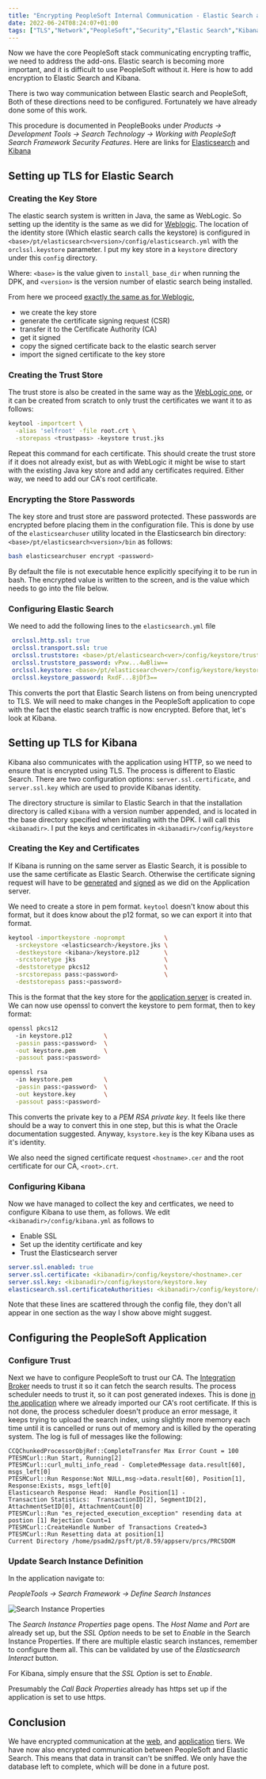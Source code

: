 ```yaml
---
title: "Encrypting PeopleSoft Internal Communication - Elastic Search and Kibana"
date: 2022-06-24T08:24:07+01:00
tags: ["TLS","Network","PeopleSoft","Security","Elastic Search","Kibana","openssl"]
---
```


Now we have the core PeopleSoft stack communicating encrypting traffic, we 
need to address the add-ons. Elastic search is becoming more important, and
it is difficult  to use PeopleSoft without it. Here is how to add
encryption to Elastic Search and Kibana.

There is two way communication between Elastic search and PeopleSoft, Both of
these directions need to be configured. Fortunately we have already done some
of this work.

This procedure is documented in PeopleBooks under *Products -> Development Tools ->
Search Technology -> Working with PeopleSoft Search Framework Security Features*.
Here are links for 
[Elasticsearch](https://docs.oracle.com/cd/F52213_01/pt859pbr3/eng/pt/tpst/ConfiguringSSLBetweenPeopleSoftAndElasticsearch.html)
and
[Kibana](https://docs.oracle.com/cd/F52213_01/pt859pbr3/eng/pt/tpst/ConfiguringSSLForKibana.html)


## Setting up TLS for Elastic Search

### Creating the Key Store

The elastic search system is written in Java, the same as WebLogic. So setting
up the identity is the same as we did for
[Weblogic](../encryptingpeoplesoftinternalcommunications/).
The location of the identity store (Which elastic search calls the keystore)
is configured in `<base>/pt/elasticsearch<version>/config/elasticsearch.yml` 
with the `orclssl.keystore` parameter. I put my key store in a `keystore` 
directory under this `config` directory.

Where: `<base>` is the value given to `install_base_dir` when running the DPK,
and `<version>` is the version number of elastic search being installed.

From here we proceed 
[exactly the same as for Weblogic](../encryptingpeoplesoftinternalcommunications/#setting-up-the-keystore),

* we create the key store
* generate the certificate signing request (CSR)
* transfer  it to the Certificate Authority (CA)
* get it signed
* copy the signed certificate back to the elastic search server
* import the signed certificate  to the key store

### Creating the Trust Store

The trust store is also be created in the same way as the 
[WebLogic one](../encryptingpeoplesoftinternalcommunications/#setting-up-the-trust-store),
or it can be created from scratch to only trust the certificates we want it to
as follows:


```bash
keytool -importcert \
  -alias 'selfroot' -file root.crt \
  -storepass <trustpass> -keystore trust.jks
```

Repeat this command for each certificate. This should create the trust store
if it does not already exist, but as with WebLogic it might be wise to start
with the existing Java key store and add any certificates required. Either way,
we need to add our CA's root certificate.


### Encrypting the Store Passwords

The key store and trust store are password protected. These passwords are
encrypted before placing them in the configuration file. This is done by use
of the `elasticsearchuser` utility located in the Elasticsearch bin directory:
`<base>/pt/elasticsearch<version>/bin`
as follows:

```bash
bash elasticsearchuser encrypt <password>
```

By default the file is not executable hence explicitly specifying it to be 
run in bash. 
The encrypted value is written to the screen, and is the value which needs
to go into the file below.


### Configuring Elastic Search

We need to add the following lines to the `elasticsearch.yml` file

```yaml
 orclssl.http.ssl: true
 orclssl.transport.ssl: true
 orclssl.truststore: <base>/pt/elasticsearch<ver>/config/keystore/trust.jks
 orclssl.truststore_password: vPxw...4wBliw==
 orclssl.keystore: <base>/pt/elasticsearch<ver>/config/keystore/keystore.jks
 orclssl.keystore_password: RxdF...8jDf3==
```

This converts the port that Elastic Search listens on from being unencrypted
to TLS. We will need to make changes in the PeopleSoft application to cope with
the fact the elastic search traffic is now encrypted. Before that, let's look
at Kibana.


## Setting up TLS for Kibana

Kibana also communicates with the application using HTTP, so we need to ensure
that is encrypted using TLS. The process
is different to Elastic Search. There are two configuration options:
`server.ssl.certificate`, and `server.ssl.key`
which are used to provide Kibanas identity.

The directory structure is similar to Elastic Search in that the installation
directory is called `Kibana` with a version number appended, and is located
in the base directory specified when installing with the DPK. I will call this
`<kibanadir>`.
I put the keys and certificates in `<kibanadir>/config/keystore`


### Creating the Key and Certificates

If Kibana is running on the same server as Elastic Search, it is possible to
use the same certificate as Elastic Search. Otherwise the certificate signing
request will have to be 
[generated](../encryptingpeoplesoftapplicationserver/#create-the-key-store-and-the-certificate-signing-request)
and 
[signed](../encryptingpeoplesoftapplicationserver/#signing-the-csr)
as we did on the Application server.

We need to create a store in pem format. `keytool` doesn't know about this
format, but it does know about the p12 format, so we can export it into
that format.

```bash
keytool -importkeystore -noprompt           \
  -srckeystore <elasticsearch>/keystore.jks \
  -destkeystore <kibana>/keystore.p12       \
  -srcstoretype jks                         \
  -deststoretype pkcs12                     \
  -srcstorepass pass:<password>             \
  -deststorepass pass:<password>
```
This is the format that the key store for the 
[application server](../encryptingpeoplesoftapplicationserver/#import-the-signed-certificate-and-root-certificate)
is created in. We can now use openssl to convert the keystore to pem format,
then to key format:

```bash
openssl pkcs12
  -in keystore.p12         \
  -passin pass:<password>  \
  -out keystore.pem        \
  -passout pass:<password>

openssl rsa
  -in keystore.pem         \
  -passin pass:<password>  \
  -out keystore.key        \
  -passout pass:<password>
```

This converts the private key to a *PEM RSA private key*. It feels like there
should be a way to convert this in one step, but this is what the Oracle
documentation suggested. Anyway, `ksystore.key` is the key Kibana uses as it's
identity.

We also need the signed certificate request `<hostname>.cer` and the root
certificate for our CA, `<root>.crt`.

### Configuring Kibana

Now we have managed to collect the key and certficates, we need to configure
Kibana to use them, as follows. We edit `<kibanadir>/config/kibana.yml` as
follows to
* Enable SSL
* Set up the identity certificate and key
* Trust the Elasticsearch server

```yaml
server.ssl.enabled: true
server.ssl.certificate: <kibanadir>/config/keystore/<hostname>.cer
server.ssl.key: <kibanadir>/config/keystore/keystore.key
elasticsearch.ssl.certificateAuthorities: <kibanadir>/config/keystore/root.crt
```

Note that these lines are scattered
through the config file, they don't all appear in one section as the way I
show above might suggest.


## Configuring the PeopleSoft Application

### Configure Trust

Next we have to configure PeopleSoft to trust our CA. The 
[Integration Broker](../digitalcertificates/#in-the-trust-store)
needs to trust it so it can fetch the search results. The process scheduler
needs to trust it, so it can post generated indexes. This is done 
[in the application](../digitalcertificates/#in-the-application-itself)
where we already imported our CA's root certificate. If this is not done, the
process scheduler doesn't produce an error message, it keeps trying
to upload the search index, using slightly more memory each time until
it is cancelled or runs out of memory and is killed by the operating system.
The log is full of messages like the following:
```
CCQChunkedProcessorObjRef::CompleteTransfer Max Error Count = 100
PTESMCurl::Run Start, Running[2]
PTESMCurl::curl_multi_info_read - CompletedMessage data.result[60], msgs_left[0]
PTESMCurl::Run Response:Not NULL,msg->data.result[60], Position[1], Response:Exists, msgs_left[0]
Elasticsearch Response Head:  Handle Position[1] - 
Transaction Statistics:  TransactionID[2], SegmentID[2], AttachmentSetID[0], AttachmentCount[0]
PTESMCurl::Run "es_rejected_execution_exception" resending data at postion [1] Rejection Count=1
PTESMCurl::CreateHandle Number of Transactions Created=3
PTESMCurl::Run Resetting data at position[1]
Current Directory /home/psadm2/psft/pt/8.59/appserv/prcs/PRCSDOM
```


### Update Search Instance Definition

In the application navigate to: 

*PeopleTools -> Search Framework -> Define Search Instances*

![Search Instance Properties](/images/SearchFrameworkES.png)

The *Search Instance Properties* page opens. The *Host Name* and *Port* are
already set up, but the *SSL Option* needs to be set to *Enable* in the Search
Instance Properties. If there are multiple elastic search instances, remember
to configure them all. This can be validated by use of the *Elasticsearch Interact*
button.

For Kibana, simply ensure that the *SSL Option* is set to *Enable*.

Presumably the *Call Back Properties* already has https set up if the application
is set to use https.


## Conclusion

We have encrypted communication at the 
[web](../encryptingpeoplesoftinternalcommunications/),
and [application](../encryptingpeoplesoftapplicationserver/)
tiers. We have now
also encrypted communication between PeopleSoft and Elastic Search. This
means that data in transit can't be sniffed. We only have  the database
left to complete, which will be done in a future post.